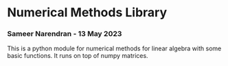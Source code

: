 # Numerical Methods Library
### Sameer Narendran - 13 May 2023

This is a python module for numerical methods for linear algebra with some basic functions. It runs on top of numpy matrices.
